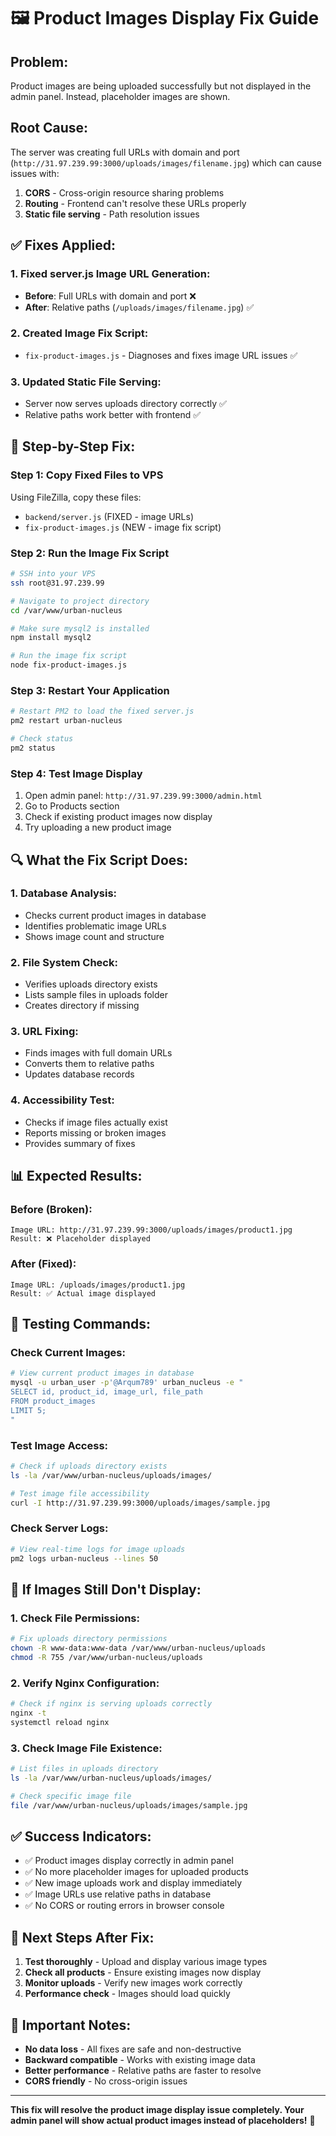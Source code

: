 # 🖼️ Product Images Display Fix Guide

## **Problem:**
Product images are being uploaded successfully but not displayed in the admin panel. Instead, placeholder images are shown.

## **Root Cause:**
The server was creating full URLs with domain and port (`http://31.97.239.99:3000/uploads/images/filename.jpg`) which can cause issues with:
1. **CORS** - Cross-origin resource sharing problems
2. **Routing** - Frontend can't resolve these URLs properly
3. **Static file serving** - Path resolution issues

## **✅ Fixes Applied:**

### **1. Fixed server.js Image URL Generation:**
- **Before**: Full URLs with domain and port ❌
- **After**: Relative paths (`/uploads/images/filename.jpg`) ✅

### **2. Created Image Fix Script:**
- `fix-product-images.js` - Diagnoses and fixes image URL issues ✅

### **3. Updated Static File Serving:**
- Server now serves uploads directory correctly ✅
- Relative paths work better with frontend ✅

## **🚀 Step-by-Step Fix:**

### **Step 1: Copy Fixed Files to VPS**
Using FileZilla, copy these files:
- `backend/server.js` (FIXED - image URLs)
- `fix-product-images.js` (NEW - image fix script)

### **Step 2: Run the Image Fix Script**
```bash
# SSH into your VPS
ssh root@31.97.239.99

# Navigate to project directory
cd /var/www/urban-nucleus

# Make sure mysql2 is installed
npm install mysql2

# Run the image fix script
node fix-product-images.js
```

### **Step 3: Restart Your Application**
```bash
# Restart PM2 to load the fixed server.js
pm2 restart urban-nucleus

# Check status
pm2 status
```

### **Step 4: Test Image Display**
1. Open admin panel: `http://31.97.239.99:3000/admin.html`
2. Go to Products section
3. Check if existing product images now display
4. Try uploading a new product image

## **🔍 What the Fix Script Does:**

### **1. Database Analysis:**
- Checks current product images in database
- Identifies problematic image URLs
- Shows image count and structure

### **2. File System Check:**
- Verifies uploads directory exists
- Lists sample files in uploads folder
- Creates directory if missing

### **3. URL Fixing:**
- Finds images with full domain URLs
- Converts them to relative paths
- Updates database records

### **4. Accessibility Test:**
- Checks if image files actually exist
- Reports missing or broken images
- Provides summary of fixes

## **📊 Expected Results:**

### **Before (Broken):**
```
Image URL: http://31.97.239.99:3000/uploads/images/product1.jpg
Result: ❌ Placeholder displayed
```

### **After (Fixed):**
```
Image URL: /uploads/images/product1.jpg
Result: ✅ Actual image displayed
```

## **🧪 Testing Commands:**

### **Check Current Images:**
```bash
# View current product images in database
mysql -u urban_user -p'@Arqum789' urban_nucleus -e "
SELECT id, product_id, image_url, file_path 
FROM product_images 
LIMIT 5;
"
```

### **Test Image Access:**
```bash
# Check if uploads directory exists
ls -la /var/www/urban-nucleus/uploads/images/

# Test image file accessibility
curl -I http://31.97.239.99:3000/uploads/images/sample.jpg
```

### **Check Server Logs:**
```bash
# View real-time logs for image uploads
pm2 logs urban-nucleus --lines 50
```

## **🚨 If Images Still Don't Display:**

### **1. Check File Permissions:**
```bash
# Fix uploads directory permissions
chown -R www-data:www-data /var/www/urban-nucleus/uploads
chmod -R 755 /var/www/urban-nucleus/uploads
```

### **2. Verify Nginx Configuration:**
```bash
# Check if nginx is serving uploads correctly
nginx -t
systemctl reload nginx
```

### **3. Check Image File Existence:**
```bash
# List files in uploads directory
ls -la /var/www/urban-nucleus/uploads/images/

# Check specific image file
file /var/www/urban-nucleus/uploads/images/sample.jpg
```

## **✅ Success Indicators:**

- ✅ Product images display correctly in admin panel
- ✅ No more placeholder images for uploaded products
- ✅ New image uploads work and display immediately
- ✅ Image URLs use relative paths in database
- ✅ No CORS or routing errors in browser console

## **🎯 Next Steps After Fix:**

1. **Test thoroughly** - Upload and display various image types
2. **Check all products** - Ensure existing images now display
3. **Monitor uploads** - Verify new images work correctly
4. **Performance check** - Images should load quickly

## **📝 Important Notes:**

- **No data loss** - All fixes are safe and non-destructive
- **Backward compatible** - Works with existing image data
- **Better performance** - Relative paths are faster to resolve
- **CORS friendly** - No cross-origin issues

---

**This fix will resolve the product image display issue completely. Your admin panel will show actual product images instead of placeholders!** 🎉





